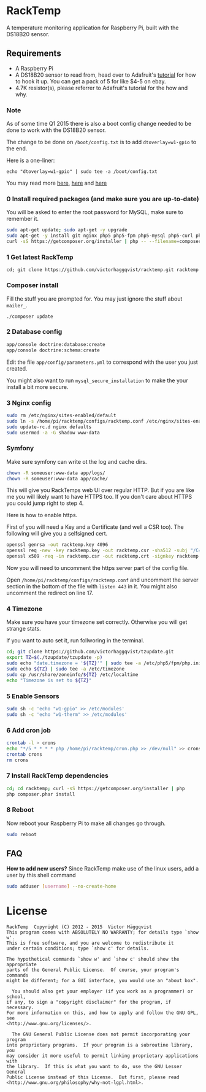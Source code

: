 # RackTemp

A temperature monitoring application for Raspberry Pi, built with the DS18B20 sensor.

## Requirements
- A Raspberry Pi
- A DS18B20 sensor to read from, head over to Adafruit's [tutorial](http://learn.adafruit.com/adafruits-raspberry-pi-lesson-11-ds18b20-temperature-sensing) for how to hook it up. You can get a pack of 5 for like $4-5 on ebay.
- 4.7K resistor(s), please referrer to Adafruit's tutorial for the how and why.

### Note
As of some time Q1 2015 there is also a boot config change needed to be done to work with the DS18B20 sensor.

The change to be done on `/boot/config.txt` is to add `dtoverlay=w1-gpio` to the end.

Here is a one-liner:
```
echo "dtoverlay=w1-gpio" | sudo tee -a /boot/config.txt
```

You may read more [here](https://www.raspberrypi.org/forums/viewtopic.php?f=28&t=97314), [here](https://www.raspberrypi.org/forums/viewtopic.php?f=37&t=98407) and [here](https://raspberrypi.stackexchange.com/a/27570/4407)

### 0 Install required packages (and make sure you are up-to-date)
You will be asked to enter the root password for MySQL, make sure to remember it.

```sh
sudo apt-get update; sudo apt-get -y upgrade
sudo apt-get -y install git nginx php5 php5-fpm php5-mysql php5-curl php5-cli mysql-server whois unzip
curl -sS https://getcomposer.org/installer | php -- --filename=composer
```

### 1 Get latest RackTemp

    cd; git clone https://github.com/victorhaggqvist/racktemp.git racktemp


### Composer install
Fill the stuff you are prompted for. You may just ignore the stuff about `mailer_`.

    ./composer update
    
### 2 Database config

```sh
app/console doctrine:database:create
app/console doctrine:schema:create
```

Edit the file `app/config/parameters.yml` to correspond with the user you just created.

You might also want to run `mysql_secure_installation` to make the your install a bit more secure.

### 3 Nginx config
```sh
sudo rm /etc/nginx/sites-enabled/default
sudo ln -s /home/pi/racktemp/configs/racktemp.conf /etc/nginx/sites-enabled/racktemp.conf
sudo update-rc.d nginx defaults
sudo usermod -a -G shadow www-data
```

### Symfony
Make sure symfony can write ot the log and cache dirs.
```sh
chown -R someuser:www-data app/logs/
chown -R someuser:www-data app/cache/
```

This will give you RackTemps web UI over regular HTTP. But if you are like me you will likely want to have HTTPS too. If you don't care about HTTPS you could jump right to step 4.

Here is how to enable https.

First of you will need a Key and a Certificate (and well a CSR too). The following will give you a selfsigned cert.
```sh
openssl genrsa -out racktemp.key 4096
openssl req -new -key racktemp.key -out racktemp.csr -sha512 -subj "/C=SE/ST=Some State/O=Foo/CN=example.com/"
openssl x509 -req -in racktemp.csr -out racktemp.crt -signkey racktemp.key -days 1000
```

Now you will need to uncomment the https server part of the config file.

Open `/home/pi/racktemp/configs/racktemp.conf` and uncomment the server section in the bottom of the file with `listen 443` in it. You might also uncomment the redirect on line 17.

### 4 Timezone
Make sure you have your timezone set correctly. Otherwise you will get strange stats.

If you want to auto set it, run follworing in the terminal.
```sh
cd; git clone https://github.com/victorhaggqvist/tzupdate.git
export TZ=$(./tzupdate/tzupdate -p)
sudo echo "date.timezone = '${TZ}'" | sudo tee -a /etc/php5/fpm/php.ini
sudo echo ${TZ} | sudo tee -a /etc/timezone
sudo cp /usr/share/zoneinfo/${TZ} /etc/localtime
echo "Timezone is set to ${TZ}"
```

### 5 Enable Sensors
```sh
sudo sh -c 'echo "w1-gpio" >> /etc/modules'
sudo sh -c 'echo "w1-therm" >> /etc/modules'
```

### 6 Add cron job
```sh
crontab -l > crons
echo "*/5 * * * * php /home/pi/racktemp/cron.php >> /dev/null" >> crons
crontab crons
rm crons
```

### 7 Install RackTemp dependencies
```sh
cd; cd racktemp; curl -sS https://getcomposer.org/installer | php
php composer.phar install
```

### 8 Reboot
Now reboot your Raspberry Pi to make all changes go through.
```sh
sudo reboot
```

## FAQ
**How to add new users?**
Since RackTemp make use of the linux users, add a user by this shell command

```sh
sudo adduser [username] --no-create-home
```

# License

    RackTemp  Copyright (C) 2012 - 2015  Victor Häggqvist
    This program comes with ABSOLUTELY NO WARRANTY; for details type `show w'.
    This is free software, and you are welcome to redistribute it
    under certain conditions; type `show c' for details.
    
    The hypothetical commands `show w' and `show c' should show the appropriate
    parts of the General Public License.  Of course, your program's commands
    might be different; for a GUI interface, you would use an "about box".
    
      You should also get your employer (if you work as a programmer) or school,
    if any, to sign a "copyright disclaimer" for the program, if necessary.
    For more information on this, and how to apply and follow the GNU GPL, see
    <http://www.gnu.org/licenses/>.
    
      The GNU General Public License does not permit incorporating your program
    into proprietary programs.  If your program is a subroutine library, you
    may consider it more useful to permit linking proprietary applications with
    the library.  If this is what you want to do, use the GNU Lesser General
    Public License instead of this License.  But first, please read
    <http://www.gnu.org/philosophy/why-not-lgpl.html>.
